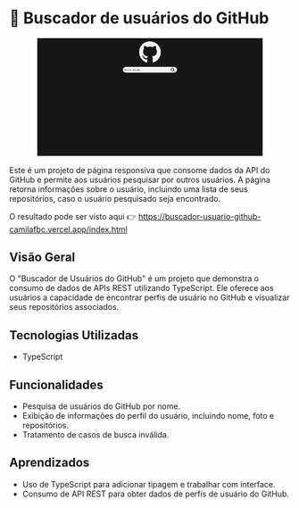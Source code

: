 # 🔎 Buscador de usuários do GitHub

<div align="center">
  <img width="80%" src="https://github.com/camilafbc/buscador-usuario-github/blob/main/to-readme.gif?raw=true" />
</div>

Este é um projeto de página responsiva que consome dados da API do GitHub e permite aos usuários pesquisar por outros usuários. A página retorna informações sobre o usuário, incluindo uma lista de seus repositórios, caso o usuário pesquisado seja encontrado.

O resultado pode ser visto aqui 👉 https://buscador-usuario-github-camilafbc.vercel.app/index.html

## Visão Geral

O "Buscador de Usuários do GitHub" é um projeto que demonstra o consumo de dados de APIs REST utilizando TypeScript. Ele oferece aos usuários a capacidade de encontrar perfis de usuário no GitHub e visualizar seus repositórios associados.

## Tecnologias Utilizadas

- TypeScript

## Funcionalidades

- Pesquisa de usuários do GitHub por nome.
- Exibição de informações do perfil do usuário, incluindo nome, foto e repositórios.
- Tratamento de casos de busca inválida.

## Aprendizados

- Uso de TypeScript para adicionar tipagem e trabalhar com interface.
- Consumo de API REST para obter dados de perfis de usuário do GitHub.
